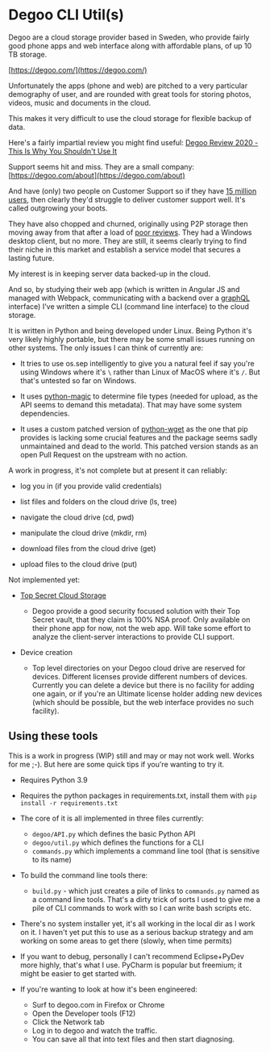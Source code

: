 # Degoo CLI Util(s)

Degoo are a cloud storage provider based in Sweden, who provide fairly good phone apps and web interface along with affordable plans, of up 10 TB storage.

[https://degoo.com/](https://degoo.com/)

Unfortunately the apps (phone and web) are pitched to a very particular demography of user, and are rounded with great tools for storing photos, videos, music and documents in the cloud.

This makes it very difficult to use the cloud storage for flexible backup of data.

Here's a fairly impartial review you might find useful: [Degoo Review 2020 - This Is Why You Shouldn't Use It](https://cloudstorageinfo.org/degoo-review)

Support seems hit and miss. They are a small company: [https://degoo.com/about](https://degoo.com/about)

And have (only) two people on Customer Support so if they have [15 million users](https://www.techradar.com/news/the-best-cloud-storage#4-degoo), then  clearly they'd struggle to deliver customer support well. It's called outgrowing your boots.

They have also chopped and churned, originally using P2P storage then moving away from that after a load of [poor reviews]((https://www.trustpilot.com/review/degoo.com)). They had a Windows desktop client, but no more. They are still, it seems clearly trying to find their niche in this market and establish a service model that secures a lasting future.

My interest is in keeping server data backed-up in the cloud.

And so, by studying their web app (which is written in Angular JS and managed with Webpack, communicating with a backend over a [graphQL]((https://graphql.org/)) interface) I've written a simple CLI (command line interface) to the cloud storage.

It is written in Python and being developed under Linux. Being Python it's very likely highly portable, but there may be some small issues running on other systems. The only issues I can think of currently are:

* It tries to use os.sep intelligently to give you a natural feel if say you're using Windows where it's `\` rather than Linux of MacOS where it's `/`. But that's untested so far on Windows.

* It uses [python-magic](https://pypi.org/project/python-magic/) to determine file types (needed for upload, as the API seems to demand this metadata). That may have some system dependencies.

* It uses a custom patched version of [python-wget](https://github.com/bernd-wechner/python3-wget) as the one that pip provides is lacking some crucial features and the package seems sadly unmaintained and dead to the world. This patched version stands as an open Pull Request on the upstream with no action.

A work in progress, it's not complete but at present it can reliably:

* log you in (if you provide valid credentials)

* list files and folders on the cloud drive (ls, tree)

* navigate the cloud drive (cd, pwd)

* manipulate the cloud drive (mkdir, rm)

* download files from the cloud drive (get)

* upload files to the cloud drive (put)

Not implemented yet:

* [Top Secret Cloud Storage](https://help.degoo.com/support/solutions/articles/77000065516-top-secret-zero-knowledge-storage)

  * Degoo provide a good security focused solution with their Top Secret vault, that they claim is 100% NSA proof. Only available on their phone app for now, not the web app. Will take some effort to analyze the client-server interactions to provide CLI support.

* Device creation

  * Top level directories on your Degoo cloud drive are reserved for devices. Different licenses provide different numbers of devices. Currently you can delete a device but there is no facility for adding one again, or if you're an Ultimate license holder adding new devices (which should be possible, but the web interface provides no such facility).

## Using these tools

This is a work in progress (WIP) still and may or may not work well. Works for me ;-). But here are some quick tips if you're wanting to try it.

* Requires Python 3.9
* Requires the python packages in requirements.txt, install them with `pip install -r requirements.txt`

* The core of it is all implemented in three files currently:
    * `degoo/API.py` which defines the basic Python API
    * `degoo/util.py` which defines the functions for a CLI
    * `commands.py` which implements a command line tool (that is sensitive to its name)

* To build the command line tools there:
    * `build.py` - which just creates a pile of links to `commands.py` named as a command line tools. That's a dirty trick of sorts I used to give me a pile of CLI commands to work with so I can write bash scripts etc.

* There's no system installer yet, it's all working in the local dir as I work on it. I haven't yet put this to use as a serious backup strategy and am working on some areas to get there (slowly, when time permits)

* If you want to debug, personally I can't recommend Eclipse+PyDev more highly, that's what I use. PyCharm is popular but freemium; it might be easier to get started with.

* If you're wanting to look at how it's been engineered:
    * Surf to degoo.com in Firefox or Chrome
    * Open the Developer tools (F12)
    * Click the Network tab
    * Log in to degoo and watch the traffic. 
    * You can save all that into text files and then start diagnosing. 
